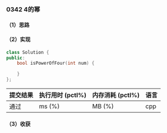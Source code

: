 ### 0342 4的幂

#### （1）思路

#### （2）实现

```cpp
class Solution {
public:
    bool isPowerOfFour(int num) {

    }
};
```

| 提交结果 | 执行用时 (pctl%) | 内存消耗 (pctl%) | 语言 |
|:---------|:-----------------|:-----------------|:-----|
| 通过     |  ms (%)   |  MB (%)  | cpp  |

#### （3）收获
